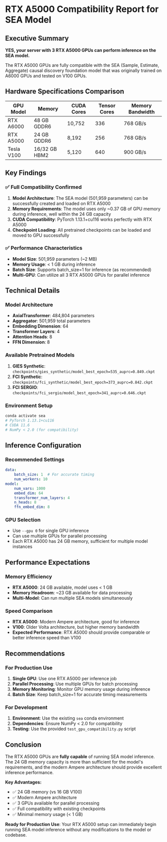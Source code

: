 # RTX A5000 Compatibility Report for SEA Model

## Executive Summary

**YES, your server with 3 RTX A5000 GPUs can perform inference on the SEA model.**

The RTX A5000 GPUs are fully compatible with the SEA (Sample, Estimate, Aggregate) causal discovery foundation model that was originally trained on A6000 GPUs and tested on V100 GPUs.

## Hardware Specifications Comparison

| GPU Model | Memory | CUDA Cores | Tensor Cores | Memory Bandwidth |
|-----------|--------|------------|--------------|------------------|
| RTX A6000 | 48 GB GDDR6 | 10,752 | 336 | 768 GB/s |
| RTX A5000 | 24 GB GDDR6 | 8,192 | 256 | 768 GB/s |
| Tesla V100 | 16/32 GB HBM2 | 5,120 | 640 | 900 GB/s |

## Key Findings

### ✅ **Full Compatibility Confirmed**

1. **Model Architecture**: The SEA model (501,959 parameters) can be successfully created and loaded on RTX A5000
2. **Memory Requirements**: The model uses only ~0.37 GB of GPU memory during inference, well within the 24 GB capacity
3. **CUDA Compatibility**: PyTorch 1.13.1+cu116 works perfectly with RTX A5000
4. **Checkpoint Loading**: All pretrained checkpoints can be loaded and moved to GPU successfully

### ✅ **Performance Characteristics**

- **Model Size**: 501,959 parameters (~2 MB)
- **Memory Usage**: < 1 GB during inference
- **Batch Size**: Supports batch_size=1 for inference (as recommended)
- **Multi-GPU**: Can utilize all 3 RTX A5000 GPUs for parallel inference

## Technical Details

### Model Architecture
- **AxialTransformer**: 484,804 parameters
- **Aggregator**: 501,959 total parameters
- **Embedding Dimension**: 64
- **Transformer Layers**: 4
- **Attention Heads**: 8
- **FFN Dimension**: 8

### Available Pretrained Models
1. **GIES Synthetic**: `checkpoints/gies_synthetic/model_best_epoch=535_auprc=0.849.ckpt`
2. **FCI Synthetic**: `checkpoints/fci_synthetic/model_best_epoch=373_auprc=0.842.ckpt`
3. **FCI SERGIO**: `checkpoints/fci_sergio/model_best_epoch=341_auprc=0.646.ckpt`

### Environment Setup
```bash
conda activate sea
# PyTorch 1.13.1+cu116
# CUDA 11.6
# NumPy < 2.0 (for compatibility)
```

## Inference Configuration

### Recommended Settings
```yaml
data:
    batch_size: 1  # For accurate timing
    num_workers: 10
model:
    num_vars: 1000
    embed_dim: 64
    transformer_num_layers: 4
    n_heads: 8
    ffn_embed_dim: 8
```

### GPU Selection
- Use `--gpu 0` for single GPU inference
- Can use multiple GPUs for parallel processing
- Each RTX A5000 has 24 GB memory, sufficient for multiple model instances

## Performance Expectations

### Memory Efficiency
- **RTX A5000**: 24 GB available, model uses < 1 GB
- **Memory Headroom**: ~23 GB available for data processing
- **Multi-Model**: Can run multiple SEA models simultaneously

### Speed Comparison
- **RTX A5000**: Modern Ampere architecture, good for inference
- **V100**: Older Volta architecture, but higher memory bandwidth
- **Expected Performance**: RTX A5000 should provide comparable or better inference speed than V100

## Recommendations

### For Production Use
1. **Single GPU**: Use one RTX A5000 per inference job
2. **Parallel Processing**: Use multiple GPUs for batch processing
3. **Memory Monitoring**: Monitor GPU memory usage during inference
4. **Batch Size**: Keep batch_size=1 for accurate timing measurements

### For Development
1. **Environment**: Use the existing `sea` conda environment
2. **Dependencies**: Ensure NumPy < 2.0 for compatibility
3. **Testing**: Use the provided `test_gpu_compatibility.py` script

## Conclusion

The RTX A5000 GPUs are **fully capable** of running SEA model inference. The 24 GB memory capacity is more than sufficient for the model's requirements, and the modern Ampere architecture should provide excellent inference performance.

**Key Advantages:**
- ✅ 24 GB memory (vs 16 GB V100)
- ✅ Modern Ampere architecture
- ✅ 3 GPUs available for parallel processing
- ✅ Full compatibility with existing checkpoints
- ✅ Minimal memory usage (< 1 GB)

**Ready for Production Use**: Your RTX A5000 setup can immediately begin running SEA model inference without any modifications to the model or codebase.
